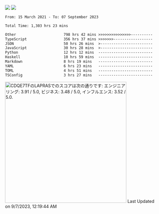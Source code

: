 <div>
  <img src="https://github-readme-stats.vercel.app/api?username=naporin0624&count_private=true&show_icons=true" />
  <img src="https://github-readme-stats.vercel.app/api/top-langs/?username=naporin0624&layout=compact&hide=css" />
  <!--START_SECTION:waka-->

```txt
From: 15 March 2021 - To: 07 September 2023

Total Time: 1,303 hrs 23 mins

Other                      798 hrs 42 mins >>>>>>>>>>>>>>>----------   61.28 %
TypeScript                 356 hrs 37 mins >>>>>>>------------------   27.36 %
JSON                       50 hrs 26 mins  >------------------------   03.87 %
JavaScript                 30 hrs 28 mins  >------------------------   02.34 %
Python                     12 hrs 12 mins  -------------------------   00.94 %
Haskell                    10 hrs 59 mins  -------------------------   00.84 %
Markdown                   8 hrs 19 mins   -------------------------   00.64 %
YAML                       6 hrs 23 mins   -------------------------   00.49 %
TOML                       4 hrs 51 mins   -------------------------   00.37 %
TSConfig                   3 hrs 27 mins   -------------------------   00.27 %
```

<!--END_SECTION:waka-->
  
  <!--START_SECTION:lapras-card-->
<p ><a href="https://lapras.com/public/CDQE7TF" target="_blank" rel="noopener noreferrer"><img alt="CDQE7TFのLAPRASでのスコアは次の通りです: エンジニアリング: 3.91 / 5.0, ビジネス: 3.48 / 5.0, インフルエンス: 3.52 / 5.0." src="https://lapras-card-generator.vercel.app/api/svg?e=3.91&b=3.48&i=3.52&b1=%23232323&b2=%236d6d6d&i1=%23212121&i2=%23818181&l=ja" width="400" ></a>  
Last Updated on 9/7/2023, 12:19:44 AM</p>
<!--END_SECTION:lapras-card-->
</div>
